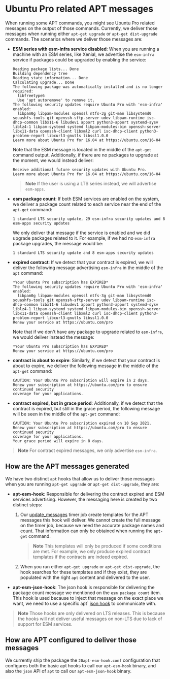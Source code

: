 # Ubuntu Pro related APT messages

When running some APT commands, you might see Ubuntu Pro related messages on
the output of those commands. Currently, we deliver those messages when
running either `apt-get upgrade` or `apt-get dist-upgrade` commands. The scenarios
where we deliver those messages are:

* **ESM series with esm-infra service disabled**: When you are running a machine
  with an ESM series, like Xenial, we advertise the `esm-infra` service if packages could
  be upgraded by enabling the service:

  ```
  Reading package lists... Done
  Building dependency tree        
  Reading state information... Done
  Calculating upgrade... Done
  The following package was automatically installed and is no longer required:
    libfreetype6
    Use 'apt autoremove' to remove it.
  The following security updates require Ubuntu Pro with 'esm-infra' enabled:
    libpam0g libpam-modules openssl ntfs-3g git-man libsystemd0 squashfs-tools git openssh-sftp-server udev libpam-runtime isc-dhcp-common libx11-6 libudev1 apport python3-apport systemd-sysv liblz4-1 libpam-systemd systemd libpam-modules-bin openssh-server libx11-data openssh-client libxml2 curl isc-dhcp-client python3-problem-report libcurl3-gnutls libssl1.0.0
  Learn more about Ubuntu Pro for 16.04 at https://ubuntu.com/16-04
  ```

  Note that the ESM message is located in the middle of the `apt-get` command output. Additionally,
  if there are no packages to upgrade at the moment, we would instead deliver:

  ```
  Receive additional future security updates with Ubuntu Pro.
  Learn more about Ubuntu Pro for 16.04 at https://ubuntu.com/16-04
  ```

  > **Note**
  > If the user is using a LTS series instead, we will advertise `esm-apps`.

* **esm package count**: If both ESM services are enabled on the system,
  we deliver a package count related to each service near the end of the `apt-get` command:

  ```
  1 standard LTS security update, 29 esm-infra security updates and 8 esm-apps security updates
  ```

  We only deliver that message if the service is enabled and we did upgrade packages related
  to it. For example, if we had no `esm-infra` package upgrades, the message would be:

  ```
  1 standard LTS security update and 8 esm-apps security updates
  ```

* **expired contract**: If we detect that your contract is expired, we will deliver the following
  message advertising `esm-infra` in the middle of the `apt` command:

  ```
  *Your Ubuntu Pro subscription has EXPIRED*
  The following security updates require Ubuntu Pro with 'esm-infra' enabled:
    libpam0g libpam-modules openssl ntfs-3g git-man libsystemd0 squashfs-tools git openssh-sftp-server udev libpam-runtime isc-dhcp-common libx11-6 libudev1 apport python3-apport systemd-sysv liblz4-1 libpam-systemd systemd libpam-modules-bin openssh-server libx11-data openssh-client libxml2 curl isc-dhcp-client python3-problem-report libcurl3-gnutls libssl1.0.0
  Renew your service at https://ubuntu.com/pro
  ```
 
  Note that if we don't have any package to upgrade related to `esm-infra`, we would deliver instead
  the message:

  ```
  *Your Ubuntu Pro subscription has EXPIRED*
  Renew your service at https://ubuntu.com/pro
  ```

* **contract is about to expire**: Similarly, if we detect that your contract is about to expire,
  we deliver the following message in the middle of the `apt-get` command:

  ```
  CAUTION: Your Ubuntu Pro subscription will expire in 2 days.
  Renew your subscription at https://ubuntu.com/pro to ensure continued security
  coverage for your applications.
  ```

* **contract expired, but in grace period**: Additionally, if we detect that the contract is
  expired, but still in the grace period, the following message will be seen in the middle
  of the `apt-get` command:

  ```
  CAUTION: Your Ubuntu Pro subscription expired on 10 Sep 2021.
  Renew your subscription at https://ubuntu.com/pro to ensure continued security
  coverage for your applications.
  Your grace period will expire in 8 days.
  ```

> **Note**
> For contract expired messages, we only advertise `esm-infra`.


## How are the APT messages generated

We have two distinct `apt` hooks that allow us to deliver those messages when you
are running `apt-get upgrade` or `apt-get dist-upgrade`, they are:

* **apt-esm-hook**: Responsible for delivering the contract expired and ESM services
  advertising. However, the messaging here is created by two distinct steps:

  1. Our [update_messages](what_are_the_timer_jobs.md) timer job create templates for
     the APT messages this hook will deliver. We cannot create the full message on the
     timer job, because we need the accurate package names and count. That information
     can only be obtained when running the `apt-get` command.

     > **Note**
     > This templates will only be produced if some conditions are met. For example,
     > we only produce expired contract templates if the contracts are indeed expired.

  2. When you run either `apt-get upgrade` or `apt-get dist-upgrade`, the hook searches
     for these templates and if they exist, they are populated with the right `apt`
     content and delivered to the user.

* **apt-esm-json-hook**: The json hook is responsible for delivering the package count
  message we mentioned on the `esm package count` item. This hook is used because
  to inject that message on the exact place we want, we need to use a specific apt`
  [json hook](https://salsa.debian.org/apt-team/apt/-/blob/main/doc/json-hooks-protocol.md)
  to communicate with.


> **Note**
> Those hooks are only delivered on LTS releases. This is because the hooks will
> not deliver useful messages on non-LTS due to lack of support for ESM services.

## How are APT configured to deliver those messages

We currently ship the package the `20apt-esm-hook.conf` configuration that
configures both the basic apt hooks to call our `apt-esm-hook` binary, and also
the `json` API of `apt` to call our `apt-esm-json-hook` binary.
